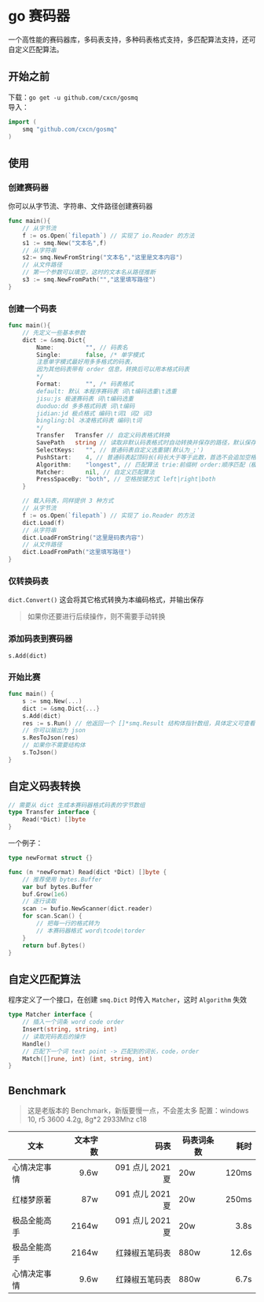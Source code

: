 # go 赛码器

一个高性能的赛码器库，多码表支持，多种码表格式支持，多匹配算法支持，还可自定义匹配算法。

## 开始之前

下载：`go get -u github.com/cxcn/gosmq`  
导入：

```go
import (
    smq "github.com/cxcn/gosmq"
)
```

## 使用

### 创建赛码器

你可以从字节流、字符串、文件路径创建赛码器

```go
func main(){
    // 从字节流
    f := os.Open(`filepath`) // 实现了 io.Reader 的方法
    s1 := smq.New("文本名",f)
    // 从字符串
    s2:= smq.NewFromString("文本名","这里是文本内容")
    // 从文件路径
    // 第一个参数可以填空，这时的文本名从路径推断
    s3 := smq.NewFromPath("","这里填写路径")
}
```

### 创建一个码表

```go
func main(){
    // 先定义一些基本参数
    dict := &smq.Dict{
        Name:         "", // 码表名
        Single:       false, /* 单字模式
        注意单字模式最好用多多格式的码表，
        因为其他码表带有 order 信息，转换后可以用本格式码表
        */
        Format:       "", /* 码表格式
        default: 默认 本程序赛码表 词\t编码选重\t选重
        jisu:js 极速赛码表 词\t编码选重
        duoduo:dd 多多格式码表 词\t编码
        jidian:jd 极点格式 编码\t词1 词2 词3
        bingling:bl 冰凌格式码表 编码\t词
        */
        Transfer   Transfer // 自定义码表格式转换
        SavePath   string // 读取非默认码表格式时自动转换并保存的路径，默认保存在 dict 目录下
        SelectKeys:   "", // 普通码表自定义选重键(默认为_;')
        PushStart:    4, // 普通码表起顶码长(码长大于等于此数，首选不会追加空格)
        Algorithm:    "longest", // 匹配算法 trie:前缀树 order:顺序匹配（极速跟打器） longest:最长匹配
        Matcher:      nil, // 自定义匹配算法
        PressSpaceBy: "both", // 空格按键方式 left|right|both
    }

    // 载入码表，同样提供 3 种方式
    // 从字节流
    f := os.Open(`filepath`) // 实现了 io.Reader 的方法
    dict.Load(f)
    // 从字符串
    dict.LoadFromString("这里是码表内容")
    // 从文件路径
    dict.LoadFromPath("这里填写路径")
}
```

### 仅转换码表

`dict.Convert()` 这会将其它格式转换为本编码格式，并输出保存

> 如果你还要进行后续操作，则不需要手动转换

### 添加码表到赛码器

`s.Add(dict)`

### 开始比赛

```go
func main() {
    s := smq.New(...)
    dict := &smq.Dict{...}
    s.Add(dict)
    res := s.Run() // 他返回一个 []*smq.Result 结构体指针数组，具体定义可查看 struct.go 文件
    // 你可以输出为 json
    s.ResToJson(res)
    // 如果你不需要结构体
    s.ToJson()
}

```

## 自定义码表转换

```go
// 需要从 dict 生成本赛码器格式码表的字节数组
type Transfer interface {
    Read(*Dict) []byte
}
```

一个例子：

```go
type newFormat struct {}

func (n *newFormat) Read(dict *Dict) []byte {
    // 推荐使用 bytes.Buffer
    var buf bytes.Buffer
    buf.Grow(1e6)
    // 逐行读取
    scan := bufio.NewScanner(dict.reader)
    for scan.Scan() {
        // 把每一行的格式转为
        // 本赛码器格式 word\tcode\torder
    }
    return buf.Bytes()
}
```

## 自定义匹配算法

程序定义了一个接口，在创建 `smq.Dict` 时传入 `Matcher`，这时 `Algorithm` 失效

```go
type Matcher interface {
    // 插入一个词条 word code order
    Insert(string, string, int)
    // 读取完码表后的操作
    Handle()
    // 匹配下一个词 text point -> 匹配到的词长，code，order
    Match([]rune, int) (int, string, int)
}
```

## Benchmark

> 这是老版本的 Benchmark，新版要慢一点，不会差太多
> 配置：windows 10, r5 3600 4.2g, 8g\*2 2933Mhz c18

| 文本         | 文本字数 |             码表 | 码表词条数 |  耗时 |
| ------------ | -------: | ---------------: | ---------- | ----: |
| 心情决定事情 |     9.6w | 091 点儿 2021 夏 | 20w        | 120ms |
| 红楼梦原著   |      87w | 091 点儿 2021 夏 | 20w        | 250ms |
| 极品全能高手 |    2164w | 091 点儿 2021 夏 | 20w        |  3.8s |
| 极品全能高手 |    2164w |   红辣椒五笔码表 | 880w       | 12.6s |
| 心情决定事情 |     9.6w |   红辣椒五笔码表 | 880w       |  6.7s |
